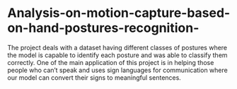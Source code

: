 # Analysis-on-motion-capture-based-on-hand-postures-recognition-
The project deals with a dataset having different classes of postures where the model is capable to identify each posture and was able to classify them correctly. One of the main application of this project is in helping those people who can’t speak and uses sign languages for communication where our model can convert their signs to meaningful sentences. 
